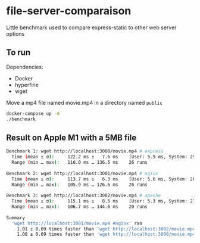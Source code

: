 # file-server-comparaison

Little benchmark used to compare express-static to other web server options

## To run

Dependencies:

- Docker
- hyperfine
- wget

Move a mp4 file named movie.mp4 in a directory named `public`

```bash
docker-compose up -d
./benchmark
```

## Result on Apple M1 with a 5MB file

```bash
Benchmark 1: wget http://localhost:3000/movie.mp4 # express
  Time (mean ± σ):     122.2 ms ±   7.6 ms    [User: 5.9 ms, System: 29.8 ms]
  Range (min … max):   110.0 ms … 136.5 ms    26 runs
 
Benchmark 2: wget http://localhost:3001/movie.mp4 # nginx
  Time (mean ± σ):     113.7 ms ±   6.3 ms    [User: 5.6 ms, System: 28.3 ms]
  Range (min … max):   105.9 ms … 126.6 ms    26 runs
 
Benchmark 3: wget http://localhost:3002/movie.mp4 # apache
  Time (mean ± σ):     115.1 ms ±   8.5 ms    [User: 5.3 ms, System: 27.8 ms]
  Range (min … max):   106.7 ms … 144.6 ms    20 runs
 
Summary
  'wget http://localhost:3001/movie.mp4 #nginx' ran
    1.01 ± 0.09 times faster than 'wget http://localhost:3002/movie.mp4 #apache'
    1.08 ± 0.09 times faster than 'wget http://localhost:3000/movie.mp4 #express'
```